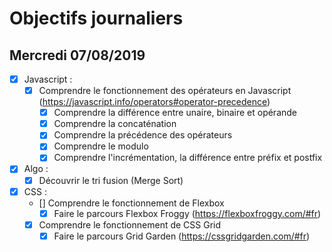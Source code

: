 # Objectifs journaliers

## Mercredi 07/08/2019


* [x] Javascript :
  * [x] Comprendre le fonctionnement des opérateurs en Javascript (https://javascript.info/operators#operator-precedence)
    * [x] Comprendre la différence entre unaire, binaire et opérande
    * [x] Comprendre la concaténation
    * [x] Comprendre la précédence des opérateurs
    * [x] Comprendre le modulo
    * [x] Comprendre l'incrémentation, la différence entre préfix et postfix

* [x] Algo : 
  * [x] Découvrir le tri fusion (Merge Sort)

* [x] CSS : 
  * [] Comprendre le fonctionnement de Flexbox
    * [x] Faire le parcours Flexbox Froggy (https://flexboxfroggy.com/#fr)
  * [x] Comprendre le fonctionnement de CSS Grid
    * [x] Faire le parcours Grid Garden (https://cssgridgarden.com/#fr)

